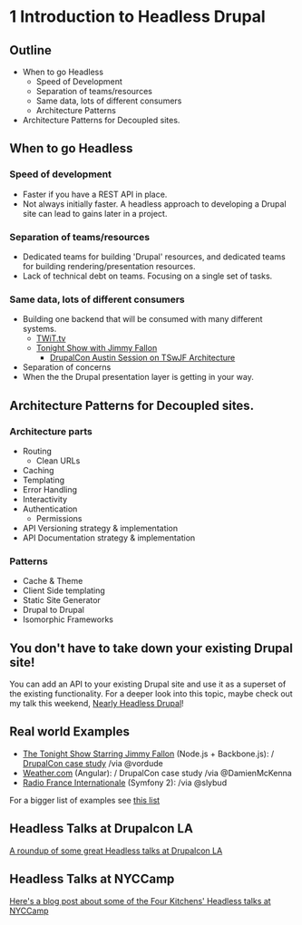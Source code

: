 # 1 Introduction to Headless Drupal
## Outline
- When to go Headless
    - Speed of Development
    - Separation of teams/resources
    - Same data, lots of different consumers
    - Architecture Patterns
- Architecture Patterns for Decoupled sites.

## When to go Headless
### Speed of development
- Faster if you have a REST API in place.
- Not always initially faster. A headless approach to developing a Drupal site can lead to gains later in a project.

### Separation of teams/resources
- Dedicated teams for building 'Drupal' resources, and dedicated teams for building rendering/presentation resources.
- Lack of technical debt on teams. Focusing on a single set of tasks.

### Same data, lots of different consumers
- Building one backend that will be consumed with many different systems.
    - [TWiT.tv](http://fourword.fourkitchens.com/article/twittv-launches-content-api-and-headless-drupal-site)
    - [Tonight Show with Jimmy Fallon](http://fourword.fourkitchens.com/article/and-emmy-goes)
        - [DrupalCon Austin Session on TSwJF Architecture](https://www.youtube.com/watch?v=oxGfkTgxp6M)
- Separation of concerns
- When the the Drupal presentation layer is getting in your way.

## Architecture Patterns for Decoupled sites.
### Architecture parts
- Routing
    - Clean URLs
- Caching
- Templating
- Error Handling
- Interactivity
- Authentication
    - Permissions
- API Versioning strategy & implementation
- API Documentation strategy & implementation

### Patterns
- Cache & Theme
- Client Side templating
- Static Site Generator
- Drupal to Drupal
- Isomorphic Frameworks

## You don't have to take down your existing Drupal site!
You can add an API to your existing Drupal site and use it as a superset of the existing functionality.
For a deeper look into this topic, maybe check out my talk this weekend, [Nearly Headless Drupal](http://nyccamp.org/session/nearly-headless-drupal)!

## Real world Examples
- [The Tonight Show Starring Jimmy Fallon](http://www.nbc.com/the-tonight-show) (Node.js + Backbone.js): / [DrupalCon case study](https://austin2014.drupal.org/session/migrating-worlds-largest-website-drupal-weathercom) /via @vordude
- [Weather.com](http://www.weather.com/) (Angular): / DrupalCon case study /via @DamienMcKenna
- [Radio France Internationale](http://www.rfi.fr/) (Symfony 2): /via @slybud

For a bigger list of examples see [this list](https://groups.drupal.org/node/432938)

## Headless Talks at Drupalcon LA
[A roundup of some great Headless talks at Drupalcon LA](http://fourword.fourkitchens.com/article/drupalcon-la-headless-roundup)

## Headless Talks at NYCCamp
[Here's a blog post about some of the Four Kitchens' Headless talks at NYCCamp](http://fourword.fourkitchens.com/article/four-kitchens-nyc-camp-2015)
